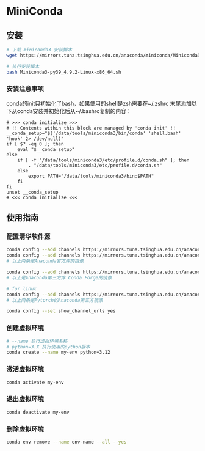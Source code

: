 # MiniConda

## 安装

```Bash
# 下载 miniconda3 安装脚本
wget https://mirrors.tuna.tsinghua.edu.cn/anaconda/miniconda/Miniconda3-py39_4.9.2-Linux-x86_64.sh

# 执行安装脚本
bash Miniconda3-py39_4.9.2-Linux-x86_64.sh
```

### 安装注意事项

conda的init只初始化了bash，如果使用的shell是zsh需要在~/.zshrc 末尾添加以下从conda安装并初始化后从~/.bashrc复制的内容：
```shell
# >>> conda initialize >>> 
# !! Contents within this block are managed by 'conda init' !! 
__conda_setup="$('/data/tools/miniconda3/bin/conda' 'shell.bash' 'hook' 2> /dev/null)" 
if [ $? -eq 0 ]; then 
    eval "$__conda_setup" 
else 
    if [ -f "/data/tools/miniconda3/etc/profile.d/conda.sh" ]; then 
        . "/data/tools/miniconda3/etc/profile.d/conda.sh" 
    else 
        export PATH="/data/tools/miniconda3/bin:$PATH" 
    fi 
fi 
unset __conda_setup 
# <<< conda initialize <<<
```

## 使用指南

### 配置清华软件源

```Bash
conda config --add channels https://mirrors.tuna.tsinghua.edu.cn/anaconda/pkgs/free/
conda config --add channels https://mirrors.tuna.tsinghua.edu.cn/anaconda/pkgs/main/
# 以上两条是Anaconda官方库的镜像

conda config --add channels https://mirrors.tuna.tsinghua.edu.cn/anaconda/cloud/conda-forge/
# 以上是Anaconda第三方库 Conda Forge的镜像

# for linux
conda config --add channels https://mirrors.tuna.tsinghua.edu.cn/anaconda/cloud/pytorch/
# 以上两条是Pytorch的Anaconda第三方镜像

conda config --set show_channel_urls yes
```

### 创建虚拟环境

```Bash
# --name 执行虚拟环境名称
# python=3.X 执行使用的python版本
conda create --name my-env python=3.12
```

### 激活虚拟环境

```Bash
conda activate my-env
```

### 退出虚拟环境

```Bash
conda deactivate my-env
```

### 删除虚拟环境

```Bash
conda env remove --name env-name --all --yes
```